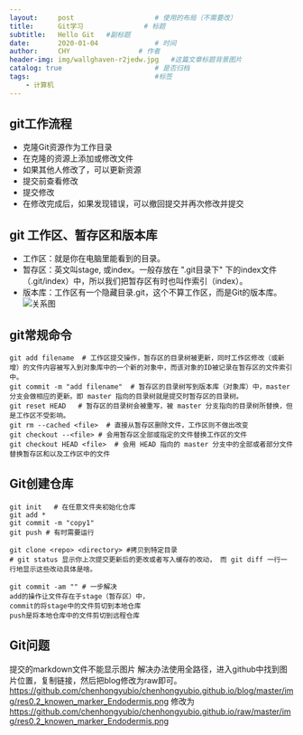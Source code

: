 ```yaml
---
layout:     post   				    # 使用的布局（不需要改）
title:      Git学习				# 标题 
subtitle:   Hello Git   #副标题
date:       2020-01-04 				# 时间
author:     CHY					# 作者
header-img: img/wallghaven-r2jedw.jpg 	#这篇文章标题背景图片
catalog: true 						# 是否归档
tags:								#标签
    - 计算机
---
```


## git工作流程
* 克隆Git资源作为工作目录
* 在克隆的资源上添加或修改文件
* 如果其他人修改了，可以更新资源
* 提交前查看修改
* 提交修改
* 在修改完成后，如果发现错误，可以撤回提交并再次修改并提交

## git 工作区、暂存区和版本库
* 工作区：就是你在电脑里能看到的目录。
* 暂存区：英文叫stage, 或index。一般存放在 ".git目录下" 下的index文件（.git/index）中，所以我们把暂存区有时也叫作索引（index）。
* 版本库：工作区有一个隐藏目录.git，这个不算工作区，而是Git的版本库。
![关系图](https://www.runoob.com/wp-content/uploads/2015/02/1352126739_7909.jpg)

## git常规命令
```
git add filename  # 工作区提交操作，暂存区的目录树被更新，同时工作区修改（或新增）的文件内容被写入到对象库中的一个新的对象中，而该对象的ID被记录在暂存区的文件索引中。
git commit -m "add filename"  # 暂存区的目录树写到版本库（对象库）中，master 分支会做相应的更新。即 master 指向的目录树就是提交时暂存区的目录树。
git reset HEAD   # 暂存区的目录树会被重写，被 master 分支指向的目录树所替换，但是工作区不受影响。
git rm --cached <file>  # 直接从暂存区删除文件，工作区则不做出改变
git checkout --<file> # 会用暂存区全部或指定的文件替换工作区的文件
git checkout HEAD <file>  # 会用 HEAD 指向的 master 分支中的全部或者部分文件替换暂存区和以及工作区中的文件
```

## Git创建仓库
```
git init   # 在任意文件夹初始化仓库
git add *
git commit -m "copy1"
git push # 有时需要运行

git clone <repo> <directory> #拷贝到特定目录
# git status 显示你上次提交更新后的更改或者写入缓存的改动， 而 git diff 一行一行地显示这些改动具体是啥。

git commit -am "" # 一步解决
add的操作让文件存在于stage（暂存区）中，
commit的将stage中的文件剪切到本地仓库
push是将本地仓库中的文件剪切到远程仓库
```

## Git问题
提交的markdown文件不能显示图片
解决办法使用全路径，进入github中找到图片位置，复制链接，然后把blog修改为raw即可。
https://github.com/chenhongyubio/chenhongyubio.github.io/blog/master/img/res0.2_knowen_marker_Endodermis.png
修改为
https://github.com/chenhongyubio/chenhongyubio.github.io/raw/master/img/res0.2_knowen_marker_Endodermis.png
